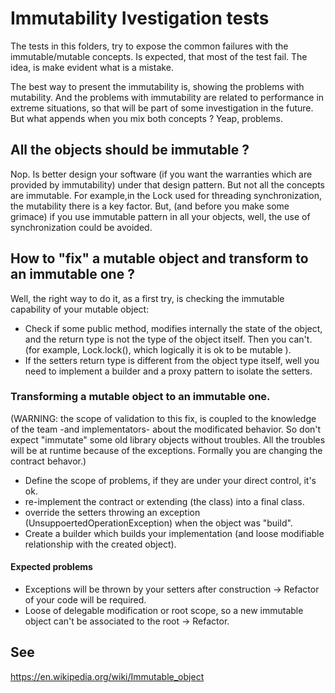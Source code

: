 # Immutability Ivestigation tests
The tests in this folders, try to expose the common failures with the immutable/mutable concepts.
Is expected, that most of the test fail. The idea, is make evident what is a mistake.

The best way to present the immutability is, showing the problems with mutability.
And the problems with immutability are related to performance in extreme situations, so that will be part of some investigation in the future.
But what appends when you mix both concepts ? Yeap, problems.


## All the objects should be immutable ?
Nop. Is better design your software (if you want the warranties which are provided by immutability) under that design pattern. But not all the concepts are immutable. For example,in the Lock used for threading synchronization, the mutability there is a key factor.
But, (and before you make some grimace) if you use immutable pattern in all your objects, well, the use of synchronization could be avoided.

 
## How to "fix" a mutable object and transform to an immutable one ?
Well, the right way to do it, as a first try, is checking the immutable capability of your mutable object:
 - Check if some public method, modifies internally the state of the object, and the return type is not the type of the object itself. Then you can't. (for example, Lock.lock(), which logically it is ok to be mutable ).
 - If the setters return type is different from the object type itself, well you need to implement a builder and a proxy pattern to isolate the setters.


### Transforming a mutable object to an immutable one.
 (WARNING: the scope of validation to this fix, is coupled to the knowledge of the team -and implementators- about the modificated behavior. So don't expect "immutate" some old library objects without troubles. All the troubles will be at runtime because of the exceptions. Formally you are changing the contract behavor.)
 
- Define the scope of problems, if they are under your direct control, it's ok.
- re-implement the contract or extending (the class) into a final class.
- override the setters throwing an exception (UnsuppoertedOperationException) when the object was "build".
- Create a builder which builds your implementation (and loose modifiable relationship with the created object).

#### Expected problems
- Exceptions will be thrown by your setters after construction -> Refactor of your code will be required.
- Loose of delegable modification or root scope, so a new immutable object can't be associated to the root -> Refactor.


## See
https://en.wikipedia.org/wiki/Immutable_object
